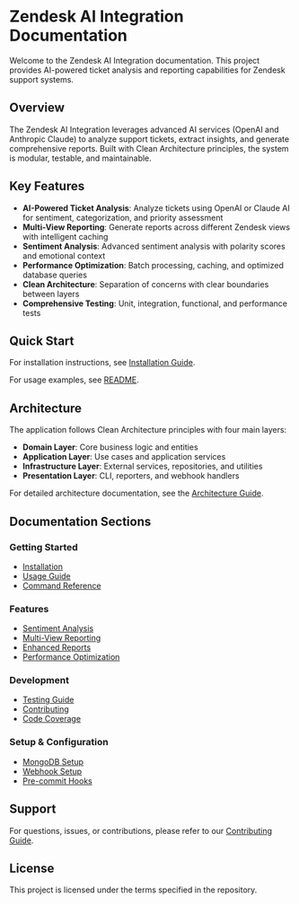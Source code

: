 # Zendesk AI Integration Documentation

Welcome to the Zendesk AI Integration documentation. This project provides AI-powered ticket analysis and reporting capabilities for Zendesk support systems.

## Overview

The Zendesk AI Integration leverages advanced AI services (OpenAI and Anthropic Claude) to analyze support tickets, extract insights, and generate comprehensive reports. Built with Clean Architecture principles, the system is modular, testable, and maintainable.

## Key Features

- **AI-Powered Ticket Analysis**: Analyze tickets using OpenAI or Claude AI for sentiment, categorization, and priority assessment
- **Multi-View Reporting**: Generate reports across different Zendesk views with intelligent caching
- **Sentiment Analysis**: Advanced sentiment analysis with polarity scores and emotional context
- **Performance Optimization**: Batch processing, caching, and optimized database queries
- **Clean Architecture**: Separation of concerns with clear boundaries between layers
- **Comprehensive Testing**: Unit, integration, functional, and performance tests

## Quick Start

For installation instructions, see [Installation Guide](../INSTALLATION.md).

For usage examples, see [README](../README.md).

## Architecture

The application follows Clean Architecture principles with four main layers:

- **Domain Layer**: Core business logic and entities
- **Application Layer**: Use cases and application services
- **Infrastructure Layer**: External services, repositories, and utilities
- **Presentation Layer**: CLI, reporters, and webhook handlers

For detailed architecture documentation, see the [Architecture Guide](ARCHITECTURE.md).

## Documentation Sections

### Getting Started
- [Installation](../INSTALLATION.md)
- [Usage Guide](../README.md)
- [Command Reference](../COMMAND_REFERENCE.md)

### Features
- [Sentiment Analysis](../SENTIMENT_ANALYSIS.md)
- [Multi-View Reporting](../MULTI_VIEW_REPORTING.md)
- [Enhanced Reports](../ENHANCED_REPORTS.md)
- [Performance Optimization](../PERFORMANCE_OPTIMIZATION.md)

### Development
- [Testing Guide](../TESTING.md)
- [Contributing](../CONTRIBUTING.md)
- [Code Coverage](../CODE_COVERAGE.md)

### Setup & Configuration
- [MongoDB Setup](../MONGODB_SETUP.md)
- [Webhook Setup](../WEBHOOK_SETUP.md)
- [Pre-commit Hooks](../PRE_COMMIT_SETUP.md)

## Support

For questions, issues, or contributions, please refer to our [Contributing Guide](../CONTRIBUTING.md).

## License

This project is licensed under the terms specified in the repository.
